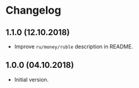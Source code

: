 # Changelog

## 1.1.0 (12.10.2018)

* Improve `ru/money/ruble` description in README.

## 1.0.0 (04.10.2018)

* Initial version.
